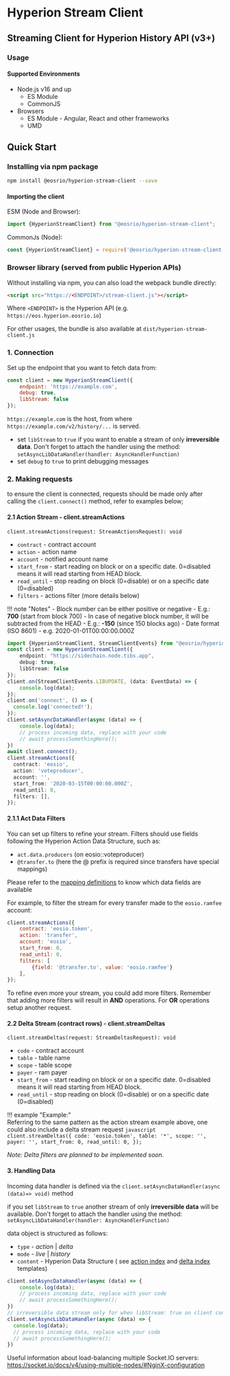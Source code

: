 # Hyperion Stream Client


## Streaming Client for Hyperion History API (v3+)


### Usage

#### Supported Environments

- Node.js v16 and up
    - ES Module
    - CommonJS
- Browsers
    - ES Module - Angular, React and other frameworks
    - UMD

## Quick Start

### Installing via npm package

```bash
npm install @eosrio/hyperion-stream-client --save
```

#### Importing the client

ESM (Node and Browser):
```typescript
import {HyperionStreamClient} from "@eosrio/hyperion-stream-client";
```

CommonJs (Node):
```javascript
const {HyperionStreamClient} = require('@eosrio/hyperion-stream-client');
```

### Browser library (served from public Hyperion APIs)

Without installing via npm, you can also load the webpack bundle directly:

```html
<script src="https://<ENDPOINT>/stream-client.js"></script>
```

Where `<ENDPOINT>` is the Hyperion API (e.g. `https://eos.hyperion.eosrio.io`)

For other usages, the bundle is also available at `dist/hyperion-stream-client.js`

### 1. Connection

Set up the endpoint that you want to fetch data from:

```javascript
const client = new HyperionStreamClient({
    endpoint: 'https://example.com',
    debug: true,
    libStream: false
});
```

`https://example.com` is the host, from where `https://example.com/v2/history/...` is served.

- set `libStream` to `true` if you want to enable a stream of only **irreversible data**.
  Don't forget to attach the handler using the method: `setAsyncLibDataHandler(handler: AsyncHandlerFunction)`
- set `debug`  to `true` to print debugging messages

### 2. Making requests

to ensure the client is connected, requests should be made only after calling the `client.connect()` method, refer to examples
below;

#### 2.1 Action Stream - client.streamActions

`client.streamActions(request: StreamActionsRequest): void`

- `contract` - contract account
- `action` - action name
- `account` - notified account name
- `start_from` - start reading on block or on a specific date. 0=disabled means it will read starting from HEAD block.
- `read_until` - stop reading on block  (0=disable) or on a specific date (0=disabled)
- `filters` - actions filter (more details below)  

!!! note "Notes"
    - Block number can be either positive or negative - E.g.: **700** (start from block 700)
    - In case of negative block number, it will be subtracted from the HEAD - E.g.: **-150** (since 150 blocks ago)
    - Date format (ISO 8601) - e.g. 2020-01-01T00:00:00.000Z
  
```typescript
import {HyperionStreamClient, StreamClientEvents} from "@eosrio/hyperion-stream-client";
const client = new HyperionStreamClient({
    endpoint: "https://sidechain.node.tibs.app",
    debug: true,
    libStream: false
});
client.on(StreamClientEvents.LIBUPDATE, (data: EventData) => {
    console.log(data);
});
client.on('connect', () => {
  console.log('connected!');
});
client.setAsyncDataHandler(async (data) => {
    console.log(data);
    // process incoming data, replace with your code
    // await processSomethingHere();
})
await client.connect();
client.streamActions({
  contract: 'eosio',
  action: 'voteproducer',
  account: '',
  start_from: '2020-03-15T00:00:00.000Z',
  read_until: 0,
  filters: [],
});
```

#### 2.1.1 Act Data Filters

You can set up filters to refine your stream. Filters should use fields following the Hyperion Action Data Structure,
such as:

- `act.data.producers` (on eosio::voteproducer)
- `@transfer.to` (here the @ prefix is required since transfers have special mappings)

Please refer to
the [mapping definitions](https://github.com/eosrio/Hyperion-History-API/blob/main/definitions/index-templates.ts) to
know which data fields are available

For example, to filter the stream for
every transfer made to the `eosio.ramfee` account:

```javascript
client.streamActions({
    contract: 'eosio.token',
    action: 'transfer',
    account: 'eosio',
    start_from: 0,
    read_until: 0,
    filters: [
        {field: '@transfer.to', value: 'eosio.ramfee'}
    ],
});
``` 

To refine even more your stream, you could add more filters. Remember that adding more filters
will result in **AND** operations. For **OR** operations setup another request.

#### 2.2 Delta Stream (contract rows) - client.streamDeltas

`client.streamDeltas(request: StreamDeltasRequest): void`

- `code` - contract account
- `table` - table name
- `scope` - table scope
- `payer` - ram payer
- `start_from` - start reading on block or on a specific date. 0=disabled means it will read starting from HEAD block.
- `read_until` - stop reading on block  (0=disable) or on a specific date (0=disabled)

!!! example "Example:"  
    Referring to the same pattern as the action stream example above, one could also include a delta stream request
    ```javascript
    client.streamDeltas({
        code: 'eosio.token',
        table: '*',
        scope: '',
        payer: '',
        start_from: 0,
        read_until: 0,
    });
    ``` 

_Note: Delta filters are planned to be implemented soon._

#### 3. Handling Data

Incoming data handler is defined via the `client.setAsyncDataHandler(async (data)=> void)` method

if you set `libStream` to `true` another stream of only **irreversible data** will be available.
Don't forget to attach the handler using the method: `setAsyncLibDataHandler(handler: AsyncHandlerFunction)`

data object is structured as follows:

- `type` - _action_ | _delta_
- `mode` - _live_ | _history_
- `content` - Hyperion Data Structure (
  see [action index](https://github.com/eosrio/Hyperion-History-API/blob/main/definitions/index-templates.ts#L53)
  and [delta index](https://github.com/eosrio/Hyperion-History-API/blob/main/definitions/index-templates.ts#L212)
  templates)

```javascript
client.setAsyncDataHandler(async (data) => {
    console.log(data);
    // process incoming data, replace with your code
    // await processSomethingHere();
})
// irreversible data stream only for when libStream: true on client connection setup
client.setAsyncLibDataHandler(async (data) => {
  console.log(data);
  // process incoming data, replace with your code
  // await processSomethingHere();
})
```

Useful information about load-balancing multiple Socket.IO servers:
https://socket.io/docs/v4/using-multiple-nodes/#NginX-configuration
